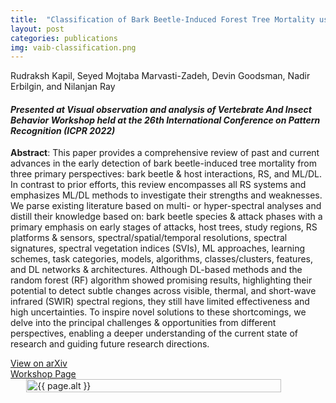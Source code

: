 ```yaml
---
title:  "Classification of Bark Beetle-Induced Forest Tree Mortality using Deep Learning"
layout: post
categories: publications
img: vaib-classification.png
---
```


Rudraksh Kapil, Seyed Mojtaba Marvasti-Zadeh, Devin Goodsman, Nadir Erbilgin, and Nilanjan Ray
<!-- **Rudraksh Kapil**, Seyed Mojtaba Marvasti-Zadeh, Devin Goodsman, Nilanjan Ray, and Nadir Erbilgin -->

#### *Presented at Visual observation and analysis of Vertebrate And Insect Behavior Workshop held at the 26th International Conference on Pattern Recognition (ICPR 2022)*



**Abstract**: This paper provides a comprehensive review of past and current advances in the early detection of bark beetle-induced tree mortality from three primary perspectives: bark beetle & host interactions, RS, and ML/DL. In contrast to prior efforts, this review encompasses all RS systems and emphasizes ML/DL methods to investigate their strengths and weaknesses. We parse existing literature based on multi- or hyper-spectral analyses and distill their knowledge based on: bark beetle species & attack phases with a primary emphasis on early stages of attacks, host trees, study regions, RS platforms & sensors, spectral/spatial/temporal resolutions, spectral signatures, spectral vegetation indices (SVIs), ML approaches, learning schemes, task categories, models, algorithms, classes/clusters, features, and DL networks & architectures. Although DL-based methods and the random forest (RF) algorithm showed promising results, highlighting their potential to detect subtle changes across visible, thermal, and short-wave infrared (SWIR) spectral regions, they still have limited effectiveness and high uncertainties. To inspire novel solutions to these shortcomings, we delve into the principal challenges & opportunities from different perspectives, enabling a deeper understanding of the current state of research and guiding future research directions.


<div class="button-container">
  <div class="more"><a href="https://arxiv.org/abs/2210.03829">View on arXiv</a></div>
  <div class="more"><a href="https://homepages.inf.ed.ac.uk/rbf/vaib22.html">Workshop Page</a></div>
</div>

<div style="display:flex;justify-content:center;align-items:center">
  <img src="{{ site.baseurl }}/resources/projects/{{ page.img }}" alt="{{ page.alt }}" style="width:90%;height:auto;justify-content:center">
</div>

